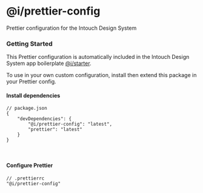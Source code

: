 # @i/prettier-config

Prettier configuration for the Intouch Design System


### Getting Started

This Prettier configuration is automatically included in the Intouch Design System app boilerplate [@i/starter](https://intazdoweb.intouchsol.com/IntouchDesignSystem/IntouchDesignSystem/_git/starter).

To use in your own custom configuration, install then extend this package in your Prettier config.


#### Install dependencies

```jsonc
// package.json
{
    "devDependencies": {
        "@i/prettier-config": "latest",
        "prettier": "latest"
    }
}
```
<br>



#### Configure Prettier

```jsonc
// .prettierrc
"@i/prettier-config"
```
